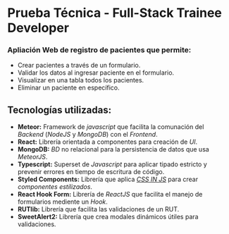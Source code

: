# Prueba Técnica - Full-Stack Trainee Developer

### Apliación Web de registro de pacientes que permite:
- Crear pacientes a través de un formulario.
- Validar los datos al ingresar paciente en el formulario.
- Visualizar en una tabla todos los pacientes.
- Eliminar un paciente en específico.

## Tecnologías utilizadas:
- __Meteor:__ Framework de _javascript_ que facilita la comunación del _Backend_ (_NodeJS_ y _MongoDB_) con el _Frontend_. 
- __React:__ Librería orientada a componentes para creación de _UI_.
- __MongoDB:__ _BD_ no relacional para la persistencia de datos que usa _MeteorJS_.
- __Typescript:__ Superset de _Javascript_ para aplicar tipado estricto y prevenir errores en tiempo de escritura de código.
- __Styled Components:__ Librería que aplica _[CSS IN JS](https://en.wikipedia.org/wiki/CSS-in-JS)_ para crear _componentes estilizados_.
- __React Hook Form:__ Librería de _ReactJS_ que facilita el manejo de formularios mediente un _Hook_.
- __RUTlib:__ Librería que facilita las validaciones de  un RUT.
- __SweetAlert2:__ Librería que crea modales dinámicos útiles para validaciones.